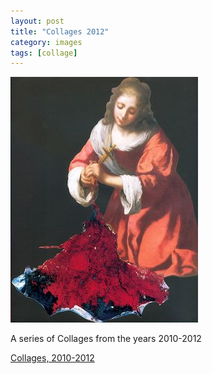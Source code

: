 ```yaml
---
layout: post
title: "Collages 2012"
category: images
tags: [collage]
---
```

[![2012 Collages](/assets/praxedis.jpg)](http://imby.net/images/galleries/collage-2012/)

A series of Collages from the years 2010-2012

<a href="http://imby.net/images/galleries/collage-2012/" target="_blank">Collages, 2010-2012</a>

